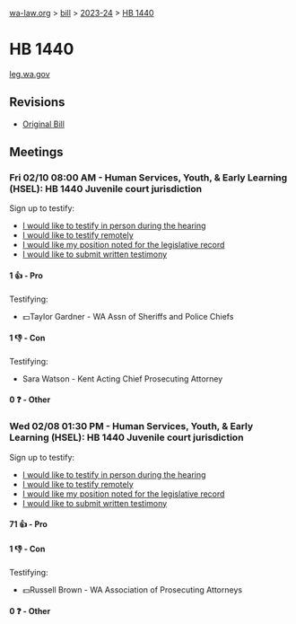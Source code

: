 [wa-law.org](/) > [bill](/bill/) > [2023-24](/bill/2023-24/) > [HB 1440](/bill/2023-24/hb/1440/)

# HB 1440
[leg.wa.gov](https://app.leg.wa.gov/billsummary?BillNumber=1440&Year=2023&Initiative=false)

## Revisions
* [Original Bill](1/)

## Meetings
### Fri 02/10 08:00 AM - Human Services, Youth, & Early Learning (HSEL): HB 1440 Juvenile court jurisdiction
Sign up to testify:
* [I would like to testify in person during the hearing](https://app.leg.wa.gov/csi/Testifier/Add?chamber=House&mId=30691&aId=151433&caId=21373&tId=1)
* [I would like to testify remotely](https://app.leg.wa.gov/csi/Testifier/Add?chamber=House&mId=30691&aId=151433&caId=21373&tId=2)
* [I would like my position noted for the legislative record](https://app.leg.wa.gov/csi/Testifier/Add?chamber=House&mId=30691&aId=151433&caId=21373&tId=3)
* [I would like to submit written testimony](https://app.leg.wa.gov/csi/Testifier/Add?chamber=House&mId=30691&aId=151433&caId=21373&tId=4)

#### 1 👍 - Pro
Testifying:
* 💵Taylor Gardner - WA Assn of Sheriffs and Police Chiefs

#### 1 👎 - Con
Testifying:
* Sara Watson - Kent Acting Chief Prosecuting Attorney

#### 0 ❓ - Other

### Wed 02/08 01:30 PM - Human Services, Youth, & Early Learning (HSEL): HB 1440 Juvenile court jurisdiction
Sign up to testify:
* [I would like to testify in person during the hearing](https://app.leg.wa.gov/csi/Testifier/Add?chamber=House&mId=30690&aId=150859&caId=21254&tId=1)
* [I would like to testify remotely](https://app.leg.wa.gov/csi/Testifier/Add?chamber=House&mId=30690&aId=150859&caId=21254&tId=2)
* [I would like my position noted for the legislative record](https://app.leg.wa.gov/csi/Testifier/Add?chamber=House&mId=30690&aId=150859&caId=21254&tId=3)
* [I would like to submit written testimony](https://app.leg.wa.gov/csi/Testifier/Add?chamber=House&mId=30690&aId=150859&caId=21254&tId=4)

#### 71 👍 - Pro

#### 1 👎 - Con
Testifying:
* 💵Russell Brown - WA Association of Prosecuting Attorneys

#### 0 ❓ - Other
